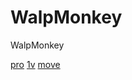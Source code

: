 # WalpMonkey
WalpMonkey
<!DOCTYPE HTML>
<body>
<a href="https://peardeck.youramys.com/">pro</a>
<a href="https://angrytree0.github.io/projects/1v1lol/index.html#" target="https://angrytree0.github.io/projects/1v1lol/index.html#">1v</a>
  <a href="https://letmegooglethat.com/?q=watchseries+.+pe">move</a>
</body>
